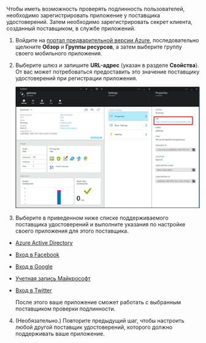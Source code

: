 

Чтобы иметь возможность проверять подлинность пользователей, необходимо зарегистрировать приложение у поставщика удостоверений. Затем необходимо зарегистрировать секрет клиента, созданный поставщиком, в службе приложений.

1. Войдите на [портал предварительной версии Azure], последовательно щелкните **Обзор** и **Группы ресурсов**, а затем выберите группу своего мобильного приложения.

2. Выберите шлюз и запишите **URL-адрес** (указан в разделе **Свойства**). От вас может потребоваться предоставить это значение поставщику удостоверений при регистрации приложения.

   	![](./media/app-service-mobile-register-authentication/gateway-uri.png)

3. Выберите в приведенном ниже списке поддерживаемого поставщика удостоверений и выполните указания по настройке своего приложения для этого поставщика.

 - <a href="/ru-ru/documentation/articles/app-service-mobile-how-to-configure-active-directory-authentication-preview/" target="_blank">Azure Active Directory</a>
 - <a href="/ru-ru/documentation/articles/app-service-mobile-how-to-configure-facebook-authentication-preview/" target="_blank">Вход в Facebook</a>
 - <a href="/ru-ru/documentation/articles/app-service-mobile-how-to-configure-google-authentication-preview/" target="_blank">Вход в Google</a>
 - <a href="/ru-ru/documentation/articles/app-service-mobile-how-to-configure-microsoft-authentication-preview/" target="_blank">Учетная запись Майкрософт</a>
 - <a href="/ru-ru/documentation/articles/app-service-mobile-how-to-configure-twitter-authentication-preview/" target="_blank">Вход в Twitter</a>

	После этого ваше приложение сможет работать с выбранным поставщиком проверки подлинности.

4. (Необязательно.) Повторите предыдущий шаг, чтобы настроить любой другой поставщик удостоверений, которого должно поддерживать ваше приложение. 

<!-- URLs. -->
[портал предварительной версии Azure]: https://portal.azure.com/

<!---HONumber=62-->